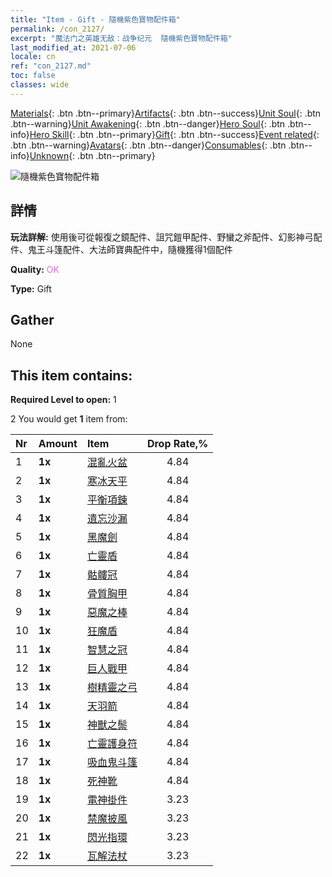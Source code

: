 ```yaml
---
title: "Item - Gift - 隨機紫色寶物配件箱"
permalink: /con_2127/
excerpt: "魔法门之英雄无敌：战争纪元  隨機紫色寶物配件箱"
last_modified_at: 2021-07-06
locale: cn
ref: "con_2127.md"
toc: false
classes: wide
---
```

 [Materials](/ItemsCN/){: .btn .btn--primary}[Artifacts](/ItemsCN/Artifacts/){: .btn .btn--success}[Unit Soul](/ItemsCN/UnitSoul/){: .btn .btn--warning}[Unit Awakening](/ItemsCN/UnitAwakening/){: .btn .btn--danger}[Hero Soul](/ItemsCN/HeroSoul/){: .btn .btn--info}[Hero Skill](/ItemsCN/HeroSkill/){: .btn .btn--primary}[Gift](/ItemsCN/Gift/){: .btn .btn--success}[Event related](/ItemsCN/Events/){: .btn .btn--warning}[Avatars](/ItemsCN/Avatars/){: .btn .btn--danger}[Consumables](/ItemsCN/Consumables/){: .btn .btn--info}[Unknown](/ItemsCN/Unknown/){: .btn .btn--primary}

 ![隨機紫色寶物配件箱](/images/t/i_907046.png)

## 詳情
 **玩法詳解:** 使用後可從報復之鏡配件、詛咒鎧甲配件、野蠻之斧配件、幻影神弓配件、鬼王斗篷配件、大法師寶典配件中，隨機獲得1個配件

 **Quality:** <span style="color: #DA70D6">OK</span>

 **Type:** Gift

## Gather

  None

## This item contains:

 **Required Level to open:** 1

 2 You would get **1** item  from:

  | Nr | Amount |     Item    | Drop Rate,% |
  |:---|:-------|:------------|:---------:|
  | 1 |  **1x** | [混亂火盆](/cn/Items/art_140/) | 4.84 | 
  | 2 |  **1x** | [寒冰天平](/cn/Items/art_141/) | 4.84 | 
  | 3 |  **1x** | [平衡項鍊](/cn/Items/art_142/) | 4.84 | 
  | 4 |  **1x** | [遺忘沙漏](/cn/Items/art_143/) | 4.84 | 
  | 5 |  **1x** | [黑魔劍](/cn/Items/art_121/) | 4.84 | 
  | 6 |  **1x** | [亡靈盾](/cn/Items/art_122/) | 4.84 | 
  | 7 |  **1x** | [骷髏冠](/cn/Items/art_123/) | 4.84 | 
  | 8 |  **1x** | [骨質胸甲](/cn/Items/art_124/) | 4.84 | 
  | 9 |  **1x** | [惡魔之棒](/cn/Items/art_125/) | 4.84 | 
  | 10 |  **1x** | [狂魔盾](/cn/Items/art_126/) | 4.84 | 
  | 11 |  **1x** | [智慧之冠](/cn/Items/art_127/) | 4.84 | 
  | 12 |  **1x** | [巨人戰甲](/cn/Items/art_128/) | 4.84 | 
  | 13 |  **1x** | [樹精靈之弓](/cn/Items/art_103/) | 4.84 | 
  | 14 |  **1x** | [天羽箭](/cn/Items/art_104/) | 4.84 | 
  | 15 |  **1x** | [神獸之鬃](/cn/Items/art_105/) | 4.84 | 
  | 16 |  **1x** | [亡靈護身符](/cn/Items/art_129/) | 4.84 | 
  | 17 |  **1x** | [吸血鬼斗篷](/cn/Items/art_130/) | 4.84 | 
  | 18 |  **1x** | [死神靴](/cn/Items/art_131/) | 4.84 | 
  | 19 |  **1x** | [電神掛件](/cn/Items/art_136/) | 3.23 | 
  | 20 |  **1x** | [禁魔披風](/cn/Items/art_137/) | 3.23 | 
  | 21 |  **1x** | [閃光指環](/cn/Items/art_138/) | 3.23 | 
  | 22 |  **1x** | [瓦解法杖](/cn/Items/art_139/) | 3.23 | 
